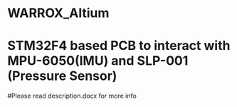 # WARROX_Altium
# STM32F4 based PCB to interact with MPU-6050(IMU) and SLP-001 (Pressure Sensor)
#Please read description.docx for more info
